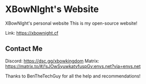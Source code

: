 # XBowNIght's Website
XBowNIght's personal website
This is my open-source website!


Link: https://xbownight.cf

Contact Me
----------
Discord: https://dsc.gg/xbowkingdom
Matrix: https://matrix.to/#/!sJOwSyuwkatvfuspGv:envs.net?via=envs.net

Thanks to BenTheTechGuy for all the help and recommendations! 
